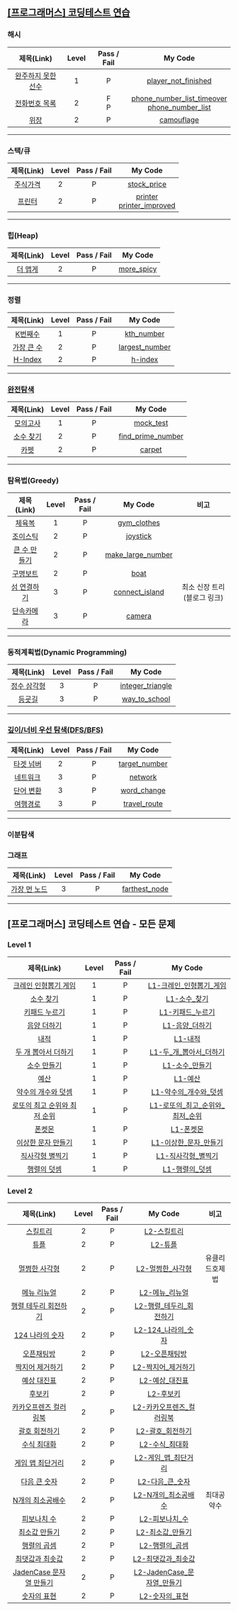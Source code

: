 ## [[프로그래머스] 코딩테스트 연습](https://programmers.co.kr/learn/challenges)

### 해시

| 제목(Link) | Level | Pass / Fail | My Code
:-:|:-:|:-:|:-:|
[완주하지 못한 선수](https://programmers.co.kr/learn/courses/30/lessons/42576) | 1 | P | [player_not_finished](hash/player_not_finished.java)
[전화번호 목록](https://programmers.co.kr/learn/courses/30/lessons/42577) | 2 | F<br>P | [phone_number_list_timeover](hash/phone_number_list_timeover.java)<br>[phone_number_list](hash/phone_number_list.java)
[위장](https://programmers.co.kr/learn/courses/30/lessons/42578) | 2 | P | [camouflage](hash/camouflage.java)

---

### 스택/큐
| 제목(Link) | Level | Pass / Fail | My Code
:-:|:-:|:-:|:-:|
[주식가격](https://programmers.co.kr/learn/courses/30/lessons/42584) | 2 | P | [stock_price](stack_queue/stock_price.java)
[프린터](https://programmers.co.kr/learn/courses/30/lessons/42587) | 2 | P | [printer](stack_queue/printer.java)<br>[printer_improved](stack_queue/printer_improved.java)

---

### 힙(Heap)
| 제목(Link) | Level | Pass / Fail | My Code
:-:|:-:|:-:|:-:|
[더 맵게](https://programmers.co.kr/learn/courses/30/lessons/42626) | 2 | P | [more_spicy](heap/more_spicy.java)


---

### 정렬

| 제목(Link) | Level | Pass / Fail | My Code
:-:|:-:|:-:|:-:|
[K번째수](https://programmers.co.kr/learn/courses/30/lessons/42748) | 1 | P | [kth_number](sort/kth_number.java)
[가장 큰 수](https://programmers.co.kr/learn/courses/30/lessons/42746) | 2 | P | [largest_number](sort/largest_number.java)
[H-Index](https://programmers.co.kr/learn/courses/30/lessons/42747) | 2 | P | [h-index](sort/h-index.java)

---

### [완전탐색](https://programmers.co.kr/learn/courses/30/parts/12230)

| 제목(Link) | Level | Pass / Fail | My Code
:-:|:-:|:-:|:-:|
[모의고사](https://programmers.co.kr/learn/courses/30/lessons/42840) | 1 | P | [mock_test](brute_force/mock_test.java)
[소수 찾기](https://programmers.co.kr/learn/courses/30/lessons/42839) | 2 | P | [find_prime_number](brute_force/find_prime_number.java)
[카펫](https://programmers.co.kr/learn/courses/30/lessons/42842) | 2 | P | [carpet](brute_force/carpet.java)

---

### 탐욕법(Greedy)
| 제목(Link) | Level | Pass / Fail | My Code | 비고
:-:|:-:|:-:|:-:|:-:
[체육복](https://programmers.co.kr/learn/courses/30/lessons/42862) | 1 | P | [gym_clothes](greedy/gym_clothes.java)
[조이스틱](https://programmers.co.kr/learn/courses/30/lessons/42860) | 2 | P | [joystick](greedy/joystick.java)
[큰 수 만들기](https://programmers.co.kr/learn/courses/30/lessons/42883) | 2 | P | [make_large_number](greedy/make_large_number.java)
[구명보트](https://programmers.co.kr/learn/courses/30/lessons/42885) | 2 | P | [boat](greedy/boat.java)
[섬 연결하기](https://programmers.co.kr/learn/courses/30/lessons/42861) | 3 | P | [connect_island](greedy/connect_island.java)|최소 신장 트리(블로그 링크)
[단속카메라](https://programmers.co.kr/learn/courses/30/lessons/42884) | 3 | P | [camera](greedy/camera.java)


---

### 동적계획법(Dynamic Programming)
| 제목(Link) | Level | Pass / Fail | My Code
:-:|:-:|:-:|:-:|
[정수 삼각형](https://programmers.co.kr/learn/courses/30/lessons/43105) | 3 | P | [integer_triangle](dp/integer_triangle.java)
[등굣길](https://programmers.co.kr/learn/courses/30/lessons/42898) | 3 | P | [way_to_school](dp/way_to_school.java)

---

### [깊이/너비 우선 탐색(DFS/BFS)](https://programmers.co.kr/learn/courses/30/parts/12421)

| 제목(Link) | Level | Pass / Fail | My Code
:-:|:-:|:-:|:-:|
[타겟 넘버](https://programmers.co.kr/learn/courses/30/lessons/43165) | 2 | P | [target_number](dfs_bfs/target_number.java)
[네트워크](https://programmers.co.kr/learn/courses/30/lessons/43162) | 3 | P | [network](dfs_bfs/network.java)
[단어 변환](https://programmers.co.kr/learn/courses/30/lessons/43163) | 3 | P | [word_change](dfs_bfs/word_change.java)
[여행경로](https://programmers.co.kr/learn/courses/30/lessons/43164) | 3 | P |[travel_route](dfs_bfs/travel_route.java)

---

### 이분탐색

### 그래프

| 제목(Link) | Level | Pass / Fail | My Code
:-:|:-:|:-:|:-:|
[가장 먼 노드](https://programmers.co.kr/learn/courses/30/lessons/49189) | 3 | P | [farthest_node](graph/farthest_node.java)

---


## [프로그래머스] 코딩테스트 연습 - 모든 문제

### Level 1

| 제목(Link) | Level | Pass / Fail | My Code | 
:-:|:-:|:-:|:-:|
[크레인 인형뽑기 게임](https://programmers.co.kr/learn/courses/30/lessons/64061) | 1 | P | [L1-크레인_인형뽑기_게임](all/2019_kakao_winter_internship/L1-크레인_인형뽑기_게임.java)
[소수 찾기](https://programmers.co.kr/learn/courses/30/lessons/12921) | 1 | P | [L1-소수_찾기](all/exercise/L1-소수_찾기.java)
[키패드 누르기](https://programmers.co.kr/learn/courses/30/lessons/67256) | 1 | P | [L1-키패드_누르기](all/2020_kakao_internship/L1-키패드_누르기.java)
[음양 더하기](https://programmers.co.kr/learn/courses/30/lessons/76501) | 1 | P | [L1-음양_더하기](all/monthly_code_challenge_s2/L1-음양_더하기.java)
[내적](https://programmers.co.kr/learn/courses/30/lessons/70128) | 1 | P | [L1-내적](all/monthly_code_challenge_s1/L1-내적.java)
[두 개 뽑아서 더하기](https://programmers.co.kr/learn/courses/30/lessons/68644) | 1 | P | [L1-두_개_뽑아서_더하기](all/monthly_code_challenge_s1/L1-두_개_뽑아서_더하기.java)
[소수 만들기](https://programmers.co.kr/learn/courses/30/lessons/12977) | 1 | P | [L1-소수_만들기](all/summer_winter_coding(~2018)/L1-소수_만들기.java)
[예산](https://programmers.co.kr/learn/courses/30/lessons/12977) | 1 | P | [L1-예산](all/summer_winter_coding(~2018)/L1-예산.java)
[약수의 개수와 덧셈](https://programmers.co.kr/learn/courses/30/lessons/77884) | 1 | P | [L1-약수의_개수와_덧셈](all/monthly_code_challenge_s2/L1-약수의_개수와_덧셈.java)
[로또의 최고 순위와 최저 순위](https://programmers.co.kr/learn/courses/30/lessons/77484) | 1 | P | [L1-로또의_최고_순위와_최저_순위](all/2021_dev_matching_1/L1-로또의_최고_순위와_최저_순위.java)
[폰켓몬](https://programmers.co.kr/learn/courses/30/lessons/77484) | 1 | P | [L1-폰켓몬](all/find_programming_maestro/L1-폰켓몬.java)
[이상한 문자 만들기](https://programmers.co.kr/learn/courses/30/lessons/12930) | 1 | P | [L1-이상한_문자_만들기](all/exercise/L1-이상한_문자_만들기.java)
[직사각형 별찍기](https://programmers.co.kr/learn/courses/30/lessons/12969) | 1 | P | [L1-직사각형_별찍기](all/exercise/L1-직사각형_별찍기.java)
[행렬의 덧셈](https://programmers.co.kr/learn/courses/30/lessons/12950) | 1 | P | [L1-행렬의_덧셈](all/exercise/L1-행렬의_덧셈.java)


### Level 2

| 제목(Link) | Level | Pass / Fail | My Code | 비고 |
:-:|:-:|:-:|:-:|:-:|
[스킬트리](https://programmers.co.kr/learn/courses/30/lessons/49993) | 2 | P | [L2-스킬트리](all/summer_winter_coding(~2018)/L2-스킬트리.java)
[튜플](https://programmers.co.kr/learn/courses/30/lessons/64065) | 2 | P | [L2-튜플](all/2019_kakao_winter_internship/L2-튜플.java)
[멀쩡한 사각형](https://programmers.co.kr/learn/courses/30/lessons/62048) | 2 | P | [L2-멀쩡한_사각형](all/2019_kakao_winter_internship/L2-멀쩡한_사각형.java) | 유클리드호제법
[메뉴 리뉴얼](https://programmers.co.kr/learn/courses/30/lessons/72411) | 2 | P | [L2-메뉴_리뉴얼](all/2021_kakao_blind_recruitment/L2-메뉴_리뉴얼.java) 
[행렬 테두리 회전하기](https://programmers.co.kr/learn/courses/30/lessons/77485) | 2 | P | [L2-행렬_테두리_회전하기](all/2021_dev_matching_1/L2-행렬_테두리_회전하기.java)
[124 나라의 숫자](https://programmers.co.kr/learn/courses/30/lessons/12899) | 2 | P | [L2-124_나라의_숫자](all/exercise/L2-124_나라의_숫자.java)
[오픈채팅방](https://programmers.co.kr/learn/courses/30/lessons/12899) | 2 | P | [L2-오픈채팅방](all/2019_kakao_blind_recruitment/L2-오픈채팅방.java)
[짝지어 제거하기](https://programmers.co.kr/learn/courses/30/lessons/12899) | 2 | P | [L2-짝지어_제거하기](all/2017_tipstown/L2-짝지어_제거하기.java)
[예상 대진표](https://programmers.co.kr/learn/courses/30/lessons/12985) | 2 | P | [L2-예상_대진표](all/2017_tipstown/L2-예상_대진표.java)
[후보키](https://programmers.co.kr/learn/courses/30/lessons/42890) | 2 | P | [L2-후보키](all/2019_kakao_blind_recruitment/L2-후보키.java)
[카카오프렌즈 컬러링북](https://programmers.co.kr/learn/courses/30/lessons/1829) | 2 | P | [L2-카카오프렌즈_컬러링북](all/2017_kakao_code/L2-카카오프렌즈_컬러링북.java)
[괄호 회전하기](https://programmers.co.kr/learn/courses/30/lessons/76502) | 2 | P | [L2-괄호_회전하기](all/monthly_code_challenge_s2/L2-괄호_회전하기.java)
[수식 최대화](https://programmers.co.kr/learn/courses/30/lessons/67257) | 2 | P | [L2-수식_최대화](all/2020_kakao_internship/L2-수식_최대화.java)
[게임 맵 최단거리](https://programmers.co.kr/learn/courses/30/lessons/1844) | 2 | P | [L2-게임_맵_최단거리](all/find_programming_maestro/L2-게임_맵_최단거리.java)
[다음 큰 숫자](https://programmers.co.kr/learn/courses/30/lessons/1844) | 2 | P | [L2-다음_큰_숫자](all/exercise/L2-다음_큰_숫자.java)
[N개의 최소공배수](https://programmers.co.kr/learn/courses/30/lessons/1844) | 2 | P | [L2-N개의_최소공배수](all/exercise/L2-N개의_최소공배수.java) | 최대공약수
[피보나치 수](https://programmers.co.kr/learn/courses/30/lessons/12945) | 2 | P | [L2-피보나치_수](all/exercise/L2-피보나치_수.java) |
[최소값 만들기](https://programmers.co.kr/learn/courses/30/lessons/12941) | 2 | P | [L2-최소값_만들기](all/exercise/L2-최소값_만들기.java) |
[행렬의 곱셈](https://programmers.co.kr/learn/courses/30/lessons/12949) | 2 | P | [L2-행렬의_곱셈](all/exercise/L2-행렬의_곱셈.java) |
[최댓값과 최솟값](https://programmers.co.kr/learn/courses/30/lessons/12939) | 2 | P | [L2-최댓값과_최솟값](all/exercise/L2-최댓값과_최솟값.java) |
[JadenCase 문자열 만들기](https://programmers.co.kr/learn/courses/30/lessons/12951) | 2 | P | [L2-JadenCase_문자열_만들기](all/exercise/L2-JadenCase_문자열_만들기.java) |
[숫자의 표현](https://programmers.co.kr/learn/courses/30/lessons/12924) | 2 | P | [L2-숫자의_표현](all/exercise/L2-숫자의_표현.java) |

